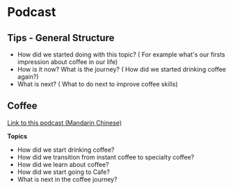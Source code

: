 # Podcast

## Tips - General Structure

- How did we started doing with this topic? ( For example what's our firsts impression about coffee in our life)
- How is it now? What is the journey? ( How did we started drinking coffee again?) 
- What is next? ( What to do next to improve coffee skills)


## Coffee

[Link to this podcast (Mandarin Chinese)](https://www.bilibili.com/video/BV15D4y1c7Ju?spm_id_from=444.41.0.0)

**Topics**

- How did we start drinking coffee?
- How did we transition from instant coffee to specialty coffee?
- How did we learn about coffee?
- How did we start going to Cafe?
- What is next in the coffee journey?
